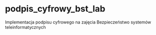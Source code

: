 # podpis_cyfrowy_bst_lab
Implementacja podpisu cyfrowego na zajęcia Bezpieczeństwo systemów teleinformatycznych
